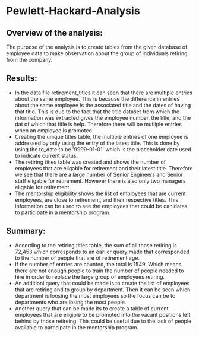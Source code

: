 # Pewlett-Hackard-Analysis

## Overview of the analysis: 
The purpose of the analysis is to create tables from the given database of employee data to make observation about the group of individuals retiring from the company. 

## Results: 
- In the data file retirement_titles it can seen that there are multiple entries about the same employee. This is because the difference in entries about the same employee is the associated title and the dates of having that title. This is due to the fact that the title dataset from which the information was extracted gives the employee number, the title, and the dat of which that title is help. Therefore there will be mutliple entries when an employee is promoted. 
- Creating the unique titles table, the multiple entries of one employee is addressed by only using the entry of the latest title. This is done by using the to_date to be '9999-01-01' which is the placeholder date used to indicate current status. 
- The retiring titles table was created and shows the number of employees that are eligable for retirement and their latest title. Therefore we see that there are a large number of Senior Engineers and Senior staff eligable for retirement. However there is also only two managers eligable for retirement. 
- The mentorship eligibility shows the list of employees that are current employees, are close to retirement, and their respective titles. This information can be used to see the employees that could be canidates to participate in a mentorship program. 

## Summary: 
- According to the retiring titles table, the sum of all those retiring is 72,453 which corresponds to an earlier query made that corresponded to the number of people that are of retirement age. 
- If the number of entries are counted, the total is 1549. Which means there are not enough people to train the number of people needed to hire in order to replace the large group of employees retiring. 
- An additionl query that could be made is to create the list of employees that are retiring and to group by department. Then it can be seen which department is loosing the most employees so the focus can be to departments who are losing the most people. 
- Another query that can be made its to create a table of current employees that are eligible to be promoted into the vacant positions left behind by those retireing. This could be useful due to the lack of people available to participate in the mentorship program. 
